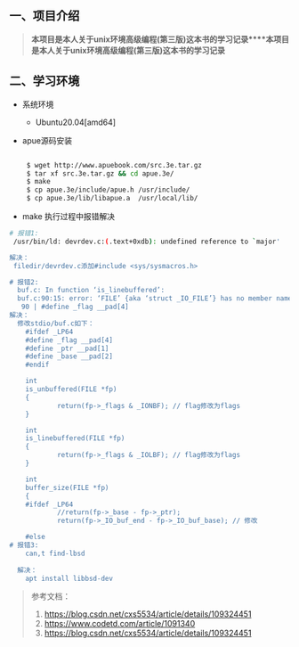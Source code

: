 ## 一、项目介绍

> **本项目是本人关于unix环境高级编程(第三版)这本书的学习记录****本项目是本人关于unix环境高级编程(第三版)这本书的学习记录**

## 二、学习环境

* 系统环境

  * Ubuntu20.04[amd64]

* apue源码安装

  ```sh
  
   $ wget http://www.apuebook.com/src.3e.tar.gz
   $ tar xf src.3e.tar.gz && cd apue.3e/
   $ make 
   $ cp apue.3e/include/apue.h /usr/include/
   $ cp apue.3e/lib/libapue.a  /usr/local/lib/
  
  ```

* make 执行过程中报错解决

```sh
# 报错1:
 /usr/bin/ld: devrdev.c:(.text+0xdb): undefined reference to `major'

解决：
 filedir/devrdev.c添加#include <sys/sysmacros.h>

# 报错2:
  buf.c: In function ‘is_linebuffered’:
  buf.c:90:15: error: ‘FILE’ {aka ‘struct _IO_FILE’} has no member named ‘__pad’; did you mean ‘__pad5’?
   90 | #define _flag __pad[4]
解决：
  修改stdio/buf.c如下：
    #ifdef _LP64
    #define _flag __pad[4]
    #define _ptr __pad[1]
    #define _base __pad[2]
    #endif

    int
    is_unbuffered(FILE *fp)
    {
            return(fp->_flags & _IONBF); // flag修改为flags
    }

    int
    is_linebuffered(FILE *fp)
    {
            return(fp->_flags & _IOLBF); // flag修改为flags
    }

    int
    buffer_size(FILE *fp)
    {
    #ifdef _LP64
            //return(fp->_base - fp->_ptr);
            return(fp->_IO_buf_end - fp->_IO_buf_base); // 修改

    #else
# 报错3:
    can,t find-lbsd
    
  解决：
    apt install libbsd-dev
```



> 参考文档：
>
> 1. https://blog.csdn.net/cxs5534/article/details/109324451
> 2. https://www.codetd.com/article/1091340
> 3. https://blog.csdn.net/cxs5534/article/details/109324451

